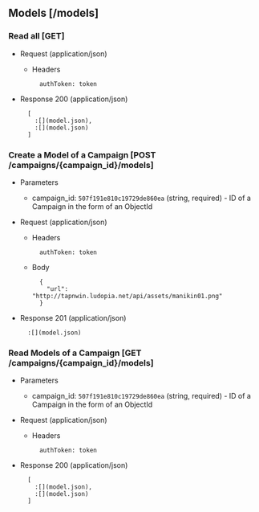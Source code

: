 ## Models [/models]

### Read all [GET]

+ Request (application/json)

    + Headers

            authToken: token

+ Response 200 (application/json)

        [
          :[](model.json),
          :[](model.json)
        ]

### Create a Model of a Campaign [POST /campaigns/{campaign_id}/models]

+ Parameters
    + campaign_id: `507f191e810c19729de860ea` (string, required) - ID of a Campaign in the form of an ObjectId

+ Request (application/json)

    + Headers

            authToken: token

    + Body

            {
              "url": "http://tapnwin.ludopia.net/api/assets/manikin01.png"
            }

+ Response 201 (application/json)

        :[](model.json)

### Read Models of a Campaign [GET /campaigns/{campaign_id}/models]

+ Parameters
    + campaign_id: `507f191e810c19729de860ea` (string, required) - ID of a Campaign in the form of an ObjectId

+ Request (application/json)

    + Headers

            authToken: token

+ Response 200 (application/json)

        [
          :[](model.json),
          :[](model.json)
        ]

